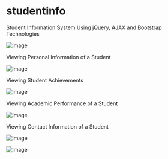 # studentinfo
Student Information System Using jQuery, AJAX and Bootstrap Technologies

![image](https://github.com/pgnaik/studentinfo/assets/31154391/c3d28c44-2b7f-4c7b-8b4e-0d2cd1669949)

Viewing Personal Information of a Student 

![image](https://github.com/pgnaik/studentinfo/assets/31154391/fe448eb6-4032-4dd6-b9ff-4bcdc2281afb)

Viewing Student Achievements

![image](https://github.com/pgnaik/studentinfo/assets/31154391/bdae543f-93e6-4740-bafc-6ffc35bb7600)


Viewing Academic Performance of a Student 

![image](https://github.com/pgnaik/studentinfo/assets/31154391/e0d5b7cf-a681-4d42-aab1-46369fddad39)


Viewing Contact Information of a Student

![image](https://github.com/pgnaik/studentinfo/assets/31154391/78caf921-013d-49ba-91a9-09e357a4f3ac)

![image](https://github.com/pgnaik/studentinfo/assets/31154391/dbc1b7a5-8ac6-4eff-ba8d-b29b904a42f7)






